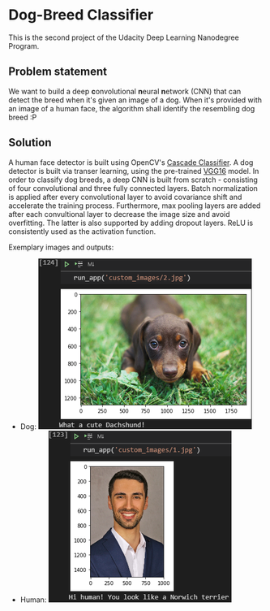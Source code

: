 # Dog-Breed Classifier
This is the second project of the Udacity Deep Learning Nanodegree Program.  

## Problem statement
We want to build a deep **c**onvolutional **n**eural **n**etwork (CNN) that can detect the breed when it's given an image of a dog. When it's provided with an image of a human face, the algorithm shall identify the resembling dog breed :P

## Solution
A human face detector is built using OpenCV's [Cascade Classifier](https://docs.opencv.org/master/db/d28/tutorial_cascade_classifier.html). A dog detector is built via transer learning, using the pre-trained [VGG16](https://neurohive.io/en/popular-networks/vgg16/) model. In order to classify dog breeds, a deep CNN is built from scratch - consisting of four convolutional and three fully connected layers. Batch normalization is applied after every convolutional layer to avoid covariance shift and accelerate the training process. Furthermore, max pooling layers are added after each convultional layer to decrease the image size and avoid overfitting. The latter is also supported by adding dropout layers. ReLU is consistently used as the activation function.

Exemplary images and outputs:  
* Dog:
![Example Image 1](/example2.png)
* Human:
![Example Image 2](/example1.png)

